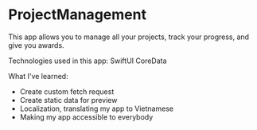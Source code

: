 # ProjectManagement

This app allows you to manage all your projects, track your progress, and give you awards.

Technologies used in this app:
SwiftUI
CoreData


What I've learned:
+ Create custom fetch request
+ Create static data for preview
+ Localization, translating my app to Vietnamese
+ Making my app accessible to everybody
